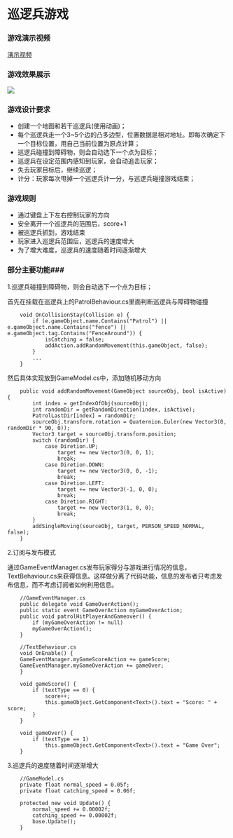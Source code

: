 # 巡逻兵游戏 #

### 游戏演示视频 ###

[演示视频](http://v.youku.com/v_show/id_XMzYwMDAwOTYyNA==.html?spm=a2h3j.8428770.3416059.1 "")

### 游戏效果展示 ###

![](https://i.loli.net/2018/05/11/5af5a851d233d.png)

### 游戏设计要求 ###

- 创建一个地图和若干巡逻兵(使用动画)；
- 每个巡逻兵走一个3~5个边的凸多边型，位置数据是相对地址。即每次确定下一个目标位置，用自己当前位置为原点计算；
- 巡逻兵碰撞到障碍物，则会自动选下一个点为目标；
- 巡逻兵在设定范围内感知到玩家，会自动追击玩家；
- 失去玩家目标后，继续巡逻；
- 计分：玩家每次甩掉一个巡逻兵计一分，与巡逻兵碰撞游戏结束；

### 游戏规则 ###

- 通过键盘上下左右控制玩家的方向
- 安全离开一个巡逻兵的范围后，score+1
- 被巡逻兵抓到，游戏结束
- 玩家进入巡逻兵范围后，巡逻兵的速度增大
- 为了增大难度，巡逻兵的速度随着时间逐渐增大

### 部分主要功能###

1.巡逻兵碰撞到障碍物，则会自动选下一个点为目标；

首先在挂载在巡逻兵上的PatrolBehaviour.cs里面判断巡逻兵与障碍物碰撞

```
	void OnCollisionStay(Collision e) {
		if (e.gameObject.name.Contains("Patrol") || e.gameObject.name.Contains("fence") || e.gameObject.tag.Contains("FenceAround")) {
			isCatching = false;
			addAction.addRandomMovement(this.gameObject, false);
		}
		...
	}
```

然后具体实现放到GameModel.cs中，添加随机移动方向
	
```
	public void addRandomMovement(GameObject sourceObj, bool isActive) {
		int index = getIndexOfObj(sourceObj);
		int randomDir = getRandomDirection(index, isActive);
		PatrolLastDir[index] = randomDir;
		sourceObj.transform.rotation = Quaternion.Euler(new Vector3(0, randomDir * 90, 0));
		Vector3 target = sourceObj.transform.position;
		switch (randomDir) {
			case Diretion.UP;
				target += new Vector3(0, 0, 1);
				break;
			case Diretion.DOWN:
				target += new Vector3(0, 0, -1);
				break;
			case Diretion.LEFT:
				target += new Vector3(-1, 0, 0);
				break;
			case Diretion.RIGHT:
				target += new Vector3(1, 0, 0);
				break;
		}
		addSingleMoving(sourceObj, target, PERSON_SPEED_NORMAL, false);
	}
```
	

2.订阅与发布模式

通过GameEventManager.cs发布玩家得分与游戏进行情况的信息，TextBehaviour.cs来获得信息。这样做分离了代码功能，信息的发布者只考虑发布信息，而不考虑订阅者如何利用信息。

```
	//GameEventManager.cs
	public delegate void GameOverAction();
	public static event GameOverAction myGameOverAction;
	public void patrolHitPlayerAndGameover() {
		if (myGameOverAction != null)
		myGameOverAction();
	}
    
	//TextBehaviour.cs
	void OnEnable() {
	GameEventManager.myGameScoreAction += gameScore;
	GameEventManager.myGameOverAction += gameOver;
	}
    
	void gameScore() {
		if (textType == 0) {
			score++;
			this.gameObject.GetComponent<Text>().text = "Score: " + score;
		}
	} 

	void gameOver() {
		if (textType == 1)
			this.gameObject.GetComponent<Text>().text = "Game Over";
	}

```

3.巡逻兵的速度随着时间逐渐增大

```
	//GameModel.cs
	private float normal_speed = 0.05f;
	private float catching_speed = 0.06f;
	
	protected new void Update() {
		normal_speed += 0.00002f;
		catching_speed += 0.00002f;
		base.Update();
	}
```
